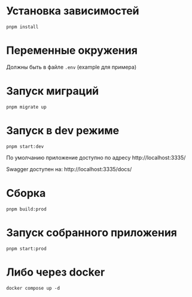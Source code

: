 # Установка зависимостей
`pnpm install`

# Переменные окружения
Должны быть в файле `.env` (example для примера)

# Запуск миграций
`pnpm migrate up`

# Запуск в dev режиме
`pnpm start:dev`

По умолчанию приложение доступно по адресу http://localhost:3335/

Swagger доступен на: http://localhost:3335/docs/

# Сборка
`pnpm build:prod`

# Запуск собранного приложения
`pnpm start:prod`

# Либо через docker
`docker compose up -d`
